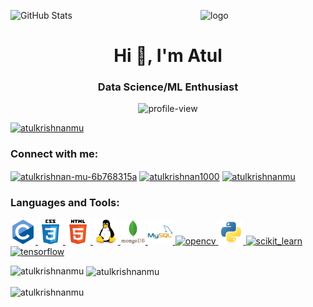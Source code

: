 ![GitHub Stats](https://github-readme-stats.vercel.app/api?username=AtulkrishnanMU&show_icons=true&theme=radical)
<img align="right" width="200" alt="logo" src="https://media3.giphy.com/media/v1.Y2lkPTc5MGI3NjExdDlxNHFpMXFob3ZzMXlvMWtmc2k1dTY5MGg2OWFkOTVnNGZmOTB0eiZlcD12MV9pbnRlcm5hbF9naWZfYnlfaWQmY3Q9Zw/bGgsc5mWoryfgKBx1u/giphy.webp">
<br>
<h1 align="center">Hi 👋, I'm Atul</h1>
<h3 align="center">Data Science/ML Enthusiast</h3>
<p align="center"> <img src="https://komarev.com/ghpvc/?username=AtulkrishnanMU" alt="profile-view" /> </p>

<p align="left"> <a href="https://github.com/ryo-ma/github-profile-trophy"><img src="https://github-profile-trophy.vercel.app/?username=atulkrishnanmu" alt="atulkrishnanmu" /></a> </p>

<h3 align="left">Connect with me:</h3>
<p align="left">
<a href="https://linkedin.com/in/atulkrishnan-mu-6b768315a" target="blank"><img align="center" src="https://raw.githubusercontent.com/rahuldkjain/github-profile-readme-generator/master/src/images/icons/Social/linked-in-alt.svg" alt="atulkrishnan-mu-6b768315a" height="30" width="40" /></a>
<a href="https://www.hackerrank.com/atulkrishnan1000" target="blank"><img align="center" src="https://raw.githubusercontent.com/rahuldkjain/github-profile-readme-generator/master/src/images/icons/Social/hackerrank.svg" alt="atulkrishnan1000" height="30" width="40" /></a>
<a href="https://www.leetcode.com/atulkrishnanmu" target="blank"><img align="center" src="https://raw.githubusercontent.com/rahuldkjain/github-profile-readme-generator/master/src/images/icons/Social/leet-code.svg" alt="atulkrishnanmu" height="30" width="40" /></a>
</p>

<h3 align="left">Languages and Tools:</h3>
<p align="left"> <a href="https://www.cprogramming.com/" target="_blank" rel="noreferrer"> <img src="https://raw.githubusercontent.com/devicons/devicon/master/icons/c/c-original.svg" alt="c" width="40" height="40"/> </a> <a href="https://www.w3schools.com/css/" target="_blank" rel="noreferrer"> <img src="https://raw.githubusercontent.com/devicons/devicon/master/icons/css3/css3-original-wordmark.svg" alt="css3" width="40" height="40"/> </a> <a href="https://www.w3.org/html/" target="_blank" rel="noreferrer"> <img src="https://raw.githubusercontent.com/devicons/devicon/master/icons/html5/html5-original-wordmark.svg" alt="html5" width="40" height="40"/> </a> <a href="https://www.linux.org/" target="_blank" rel="noreferrer"> <img src="https://raw.githubusercontent.com/devicons/devicon/master/icons/linux/linux-original.svg" alt="linux" width="40" height="40"/> </a> <a href="https://www.mongodb.com/" target="_blank" rel="noreferrer"> <img src="https://raw.githubusercontent.com/devicons/devicon/master/icons/mongodb/mongodb-original-wordmark.svg" alt="mongodb" width="40" height="40"/> </a> <a href="https://www.mysql.com/" target="_blank" rel="noreferrer"> <img src="https://raw.githubusercontent.com/devicons/devicon/master/icons/mysql/mysql-original-wordmark.svg" alt="mysql" width="40" height="40"/> </a> <a href="https://opencv.org/" target="_blank" rel="noreferrer"> <img src="https://www.vectorlogo.zone/logos/opencv/opencv-icon.svg" alt="opencv" width="40" height="40"/> </a> <a href="https://www.python.org" target="_blank" rel="noreferrer"> <img src="https://raw.githubusercontent.com/devicons/devicon/master/icons/python/python-original.svg" alt="python" width="40" height="40"/> </a> <a href="https://scikit-learn.org/" target="_blank" rel="noreferrer"> <img src="https://upload.wikimedia.org/wikipedia/commons/0/05/Scikit_learn_logo_small.svg" alt="scikit_learn" width="40" height="40"/> </a> <a href="https://www.tensorflow.org" target="_blank" rel="noreferrer"> <img src="https://www.vectorlogo.zone/logos/tensorflow/tensorflow-icon.svg" alt="tensorflow" width="40" height="40"/> </a> </p>

<p><img align="left" src="https://github-readme-stats.vercel.app/api/top-langs?username=atulkrishnanmu&show_icons=true&locale=en&layout=compact" alt="atulkrishnanmu" /></p>

<p>&nbsp;<img align="center" src="https://github-readme-stats.vercel.app/api?username=atulkrishnanmu&show_icons=true&locale=en" alt="atulkrishnanmu" /></p>

<p><img align="center" src="https://github-readme-streak-stats.herokuapp.com/?user=atulkrishnanmu&" alt="atulkrishnanmu" /></p>
